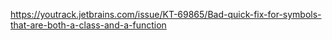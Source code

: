 https://youtrack.jetbrains.com/issue/KT-69865/Bad-quick-fix-for-symbols-that-are-both-a-class-and-a-function
